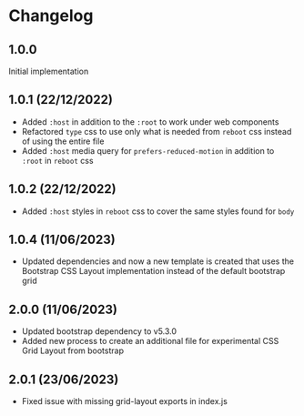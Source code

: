 # Changelog

## 1.0.0
Initial implementation

## 1.0.1 (22/12/2022)
- Added `:host` in addition to the `:root` to work under web components
- Refactored `type` css to use only what is needed from `reboot` css instead of using the entire file
- Added `:host` media query for `prefers-reduced-motion` in addition to `:root` in `reboot` css

## 1.0.2 (22/12/2022)
- Added `:host` styles in `reboot` css to cover the same styles found for `body` 

## 1.0.4 (11/06/2023)
- Updated dependencies and now a new template is created that uses the Bootstrap CSS Layout implementation instead of the default bootstrap grid

## 2.0.0 (11/06/2023)
- Updated bootstrap dependency to v5.3.0
- Added new process to create an additional file for experimental CSS Grid Layout from bootstrap

## 2.0.1 (23/06/2023)
- Fixed issue with missing grid-layout exports in index.js